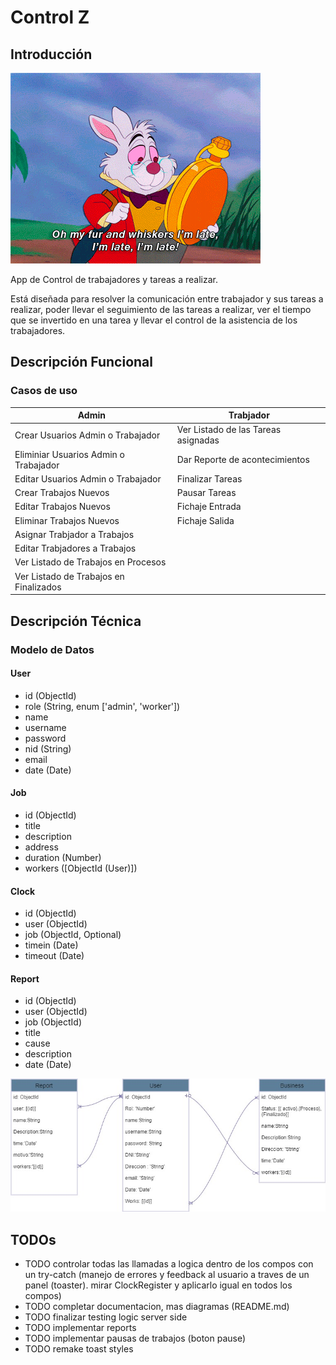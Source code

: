 # Control Z

## Introducción

![](./images/gif.gif)

App de Control de trabajadores y tareas a realizar.

Está diseñada para resolver la comunicación entre trabajador y sus tareas a realizar, poder llevar el seguimiento de las tareas a realizar, ver el tiempo que se invertido en una tarea y llevar el control de la asistencia de los trabajadores.

## Descripción Funcional

### Casos de uso

| Admin                                  | Trabjador                           |
| -------------------------------------- | ----------------------------------- |
| Crear Usuarios Admin o Trabajador      | Ver Listado de las Tareas asignadas |
| Eliminiar Usuarios Admin o Trabajador  | Dar Reporte de acontecimientos      |
| Editar Usuarios Admin o Trabajador     | Finalizar Tareas                    |
| Crear Trabajos Nuevos                  | Pausar Tareas                       |
| Editar Trabajos Nuevos                 | Fichaje Entrada                     |
| Eliminar Trabajos Nuevos               | Fichaje Salida                      |
| Asignar Trabjador a Trabajos           |
| Editar Trabjadores a Trabajos          |
| Ver Listado de Trabajos en Procesos    |
| Ver Listado de Trabajos en Finalizados |

## Descripción Técnica

### Modelo de Datos

#### User

- id (ObjectId)
- role (String, enum ['admin', 'worker'])
- name
- username
- password
- nid (String)
- email
- date (Date)

#### Job

- id (ObjectId)
- title
- description
- address
- duration (Number)
- workers ([ObjectId (User)])

#### Clock

- id (ObjectId)
- user (ObjectId)
- job (ObjectId, Optional)
- timein (Date)
- timeout (Date)

#### Report

- id (ObjectId)
- user (ObjectId)
- job (ObjectId)
- title
- cause
- description
- date (Date)

![Diagrama de Base de Datos](./images/data-model.jpg)

## TODOs

- TODO controlar todas las llamadas a logica dentro de los compos con un try-catch (manejo de errores y feedback al usuario a traves de un panel (toaster). mirar ClockRegister y aplicarlo igual en todos los compos)
- TODO completar documentacion, mas diagramas (README.md)
- TODO finalizar testing logic server side
- TODO implementar reports
- TODO implementar pausas de trabajos (boton pause)
- TODO remake toast styles

